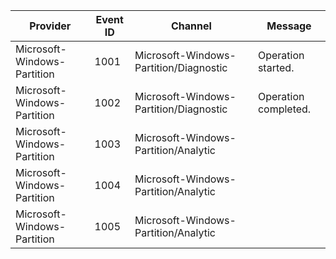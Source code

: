 Provider                     |  Event ID  |  Channel                                 |  Message
-----------------------------|------------|------------------------------------------|----------------------
Microsoft-Windows-Partition  |  1001      |  Microsoft-Windows-Partition/Diagnostic  |  Operation started.
Microsoft-Windows-Partition  |  1002      |  Microsoft-Windows-Partition/Diagnostic  |  Operation completed.
Microsoft-Windows-Partition  |  1003      |  Microsoft-Windows-Partition/Analytic    |
Microsoft-Windows-Partition  |  1004      |  Microsoft-Windows-Partition/Analytic    |
Microsoft-Windows-Partition  |  1005      |  Microsoft-Windows-Partition/Analytic    |